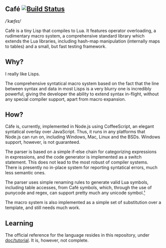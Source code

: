 Café  [![Build Status](https://travis-ci.org/demhydraz/cafe.svg?branch=master)](https://travis-ci.org/demhydraz/cafe)
---

_/ˈkæfeɪ/_

Café is a tiny Lisp that compiles to Lua. It features operator overloading, a rudimentary macro system, a comprehensive standard library which extends the Lua libraries, including hash-map manipulation (internally maps to tables) and a small, but fast testing framework.

Why?
---

I really like Lisps.

The comprehensive syntatical macro system based on the fact that the line between syntax and data in most Lisps is a very blurry one is incredibly powerful, giving the developer the ability to extend syntax in-flight, without any special compiler support, apart from macro expansion.

How?
---

Cáfe is, currently, implemented in Node.js using CoffeeScript, an elegant syntatical overlay over JavaScript. Thus, it runs in any platforms that Node.js can run on, including Windows, Mac, Linux and the BSDs. Windows support, however, is not guaranteed.

The parser is based on a simple if-else chain for categorizing expressions in expressions, and the code generator is implemented as a switch statement. This does not lead to the most robust of compiler systems. There is presently no in-place system for reporting syntatical errors, much less semantic ones.

The parser uses simple renaming rules to generate valid Lua symbols, including table accesses, from Café symbols, which, through the use of punycode and regex, can support pretty much any unicode symbol.[¹](http://i.imgur.com/sky28Ud.png)

The macro system is also implemented as a simple set of substitution over a template, and still needs much work.

Learning
---

The official reference for the language resides in this repository, under [doc/tutorial](http://github.com/demhydraz/cafe/blob/master/doc/tutorial/intro.md). It is, however, not complete.
